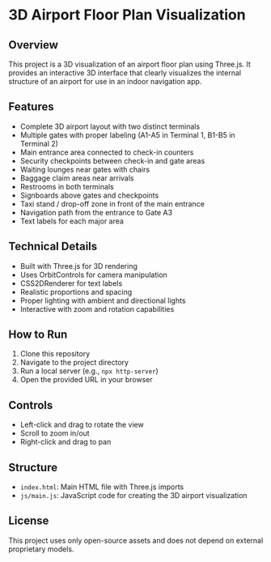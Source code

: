 # 3D Airport Floor Plan Visualization

## Overview
This project is a 3D visualization of an airport floor plan using Three.js. It provides an interactive 3D interface that clearly visualizes the internal structure of an airport for use in an indoor navigation app.

## Features
- Complete 3D airport layout with two distinct terminals
- Multiple gates with proper labeling (A1-A5 in Terminal 1, B1-B5 in Terminal 2)
- Main entrance area connected to check-in counters
- Security checkpoints between check-in and gate areas
- Waiting lounges near gates with chairs
- Baggage claim areas near arrivals
- Restrooms in both terminals
- Signboards above gates and checkpoints
- Taxi stand / drop-off zone in front of the main entrance
- Navigation path from the entrance to Gate A3
- Text labels for each major area

## Technical Details
- Built with Three.js for 3D rendering
- Uses OrbitControls for camera manipulation
- CSS2DRenderer for text labels
- Realistic proportions and spacing
- Proper lighting with ambient and directional lights
- Interactive with zoom and rotation capabilities

## How to Run
1. Clone this repository
2. Navigate to the project directory
3. Run a local server (e.g., `npx http-server`)
4. Open the provided URL in your browser

## Controls
- Left-click and drag to rotate the view
- Scroll to zoom in/out
- Right-click and drag to pan

## Structure
- `index.html`: Main HTML file with Three.js imports
- `js/main.js`: JavaScript code for creating the 3D airport visualization

## License
This project uses only open-source assets and does not depend on external proprietary models.